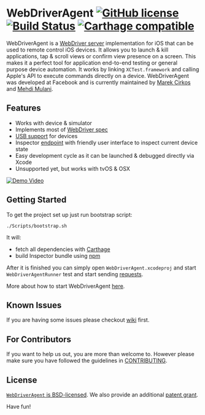 # WebDriverAgent [![GitHub license](https://img.shields.io/badge/license-BSD-lightgrey.svg)](LICENSE) [![Build Status](https://travis-ci.org/facebook/WebDriverAgent.svg?branch=master)](https://travis-ci.org/facebook/WebDriverAgent) [![Carthage compatible](https://img.shields.io/badge/Carthage-compatible-4BC51D.svg?style=flat)](https://github.com/Carthage/Carthage)

WebDriverAgent is a [WebDriver server](https://w3c.github.io/webdriver/webdriver-spec.html) implementation for iOS that can be used to remote control iOS devices. It allows you to launch & kill applications, tap & scroll views or confirm view presence on a screen. This makes it a perfect tool for application end-to-end testing or general purpose device automation. It works by linking `XCTest.framework` and calling Apple's API to execute commands directly on a device. WebDriverAgent was developed at Facebook and is currently maintained by [Marek Cirkos](https://github.com/marekcirkos) and [Mehdi Mulani](https://github.com/mmmulani).

## Features
 * Works with device & simulator
 * Implements most of [WebDriver spec](https://w3c.github.io/webdriver/webdriver-spec.html)
 * [USB support](https://github.com/marekcirkos/WebDriverAgent/wiki/USB-support) for devices
 * Inspector [endpoint](http://localhost:8100/inspector) with friendly user interface to inspect current device state
 * Easy development cycle as it can be launched & debugged directly via Xcode
 * Unsupported yet, but works with tvOS & OSX

[![Demo Video](https://j.gifs.com/gJymG9.gif)](https://youtu.be/EatiYGFxBxY)

## Getting Started
To get the project set up just run bootstrap script:
```
./Scripts/bootstrap.sh
```
It will:
* fetch all dependencies with [Carthage](https://github.com/Carthage/Carthage)
* build Inspector bundle using [npm](https://www.npmjs.com)

After it is finished you can simply open `WebDriverAgent.xcodeproj` and start `WebDriverAgentRunner` test
and start sending [requests](https://github.com/marekcirkos/WebDriverAgent/wiki/Queries).

More about how to start WebDriverAgent [here](https://github.com/marekcirkos/WebDriverAgent/wiki/Starting-WebDriverAgent).

## Known Issues
If you are having some issues please checkout [wiki](https://github.com/marekcirkos/WebDriverAgent/wiki/Common-Issues) first.

## For Contributors
If you want to help us out, you are more than welcome to. However please make sure you have followed the guidelines in [CONTRIBUTING](CONTRIBUTING.md).

## License

[`WebDriverAgent` is BSD-licensed](LICENSE). We also provide an additional [patent grant](PATENTS).

Have fun!
